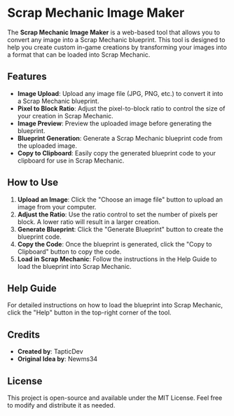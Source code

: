 # Scrap Mechanic Image Maker

The **Scrap Mechanic Image Maker** is a web-based tool that allows you to convert any image into a Scrap Mechanic blueprint. This tool is designed to help you create custom in-game creations by transforming your images into a format that can be loaded into Scrap Mechanic.

## Features

- **Image Upload**: Upload any image file (JPG, PNG, etc.) to convert it into a Scrap Mechanic blueprint.
- **Pixel to Block Ratio**: Adjust the pixel-to-block ratio to control the size of your creation in Scrap Mechanic.
- **Image Preview**: Preview the uploaded image before generating the blueprint.
- **Blueprint Generation**: Generate a Scrap Mechanic blueprint code from the uploaded image.
- **Copy to Clipboard**: Easily copy the generated blueprint code to your clipboard for use in Scrap Mechanic.

## How to Use

1. **Upload an Image**: Click the "Choose an image file" button to upload an image from your computer.
2. **Adjust the Ratio**: Use the ratio control to set the number of pixels per block. A lower ratio will result in a larger creation.
3. **Generate Blueprint**: Click the "Generate Blueprint" button to create the blueprint code.
4. **Copy the Code**: Once the blueprint is generated, click the "Copy to Clipboard" button to copy the code.
5. **Load in Scrap Mechanic**: Follow the instructions in the Help Guide to load the blueprint into Scrap Mechanic.

## Help Guide

For detailed instructions on how to load the blueprint into Scrap Mechanic, click the "Help" button in the top-right corner of the tool.

## Credits

- **Created by**: TapticDev
- **Original Idea by**: Newms34

## License

This project is open-source and available under the MIT License. Feel free to modify and distribute it as needed.
